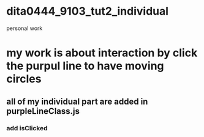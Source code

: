 # dita0444_9103_tut2_individual
personal work

# my work is about interaction by click the purpul line to have moving circles

## all of my individual part are added in purpleLineClass.js

### add isClicked
